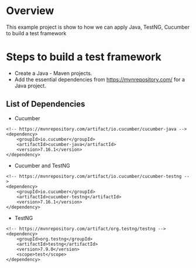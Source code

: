 # Overview
This example project is show to how we can apply Java, TestNG, Cucumber to build a test framework

# Steps to build a test framework
- Create a Java - Maven projects.
- Add the essential dependencies from https://mvnrepository.com/ for a Java project.
## List of Dependencies
- Cucumber
```angular2html
<!-- https://mvnrepository.com/artifact/io.cucumber/cucumber-java -->
<dependency>
    <groupId>io.cucumber</groupId>
    <artifactId>cucumber-java</artifactId>
    <version>7.16.1</version>
</dependency>
```
- Cucumber and TestNG
```angular2html
<!-- https://mvnrepository.com/artifact/io.cucumber/cucumber-testng -->
<dependency>
    <groupId>io.cucumber</groupId>
    <artifactId>cucumber-testng</artifactId>
    <version>7.16.1</version>
</dependency>

```
- TestNG
```angular2html
<!-- https://mvnrepository.com/artifact/org.testng/testng -->
<dependency>
    <groupId>org.testng</groupId>
    <artifactId>testng</artifactId>
    <version>7.9.0</version>
    <scope>test</scope>
</dependency>
```
